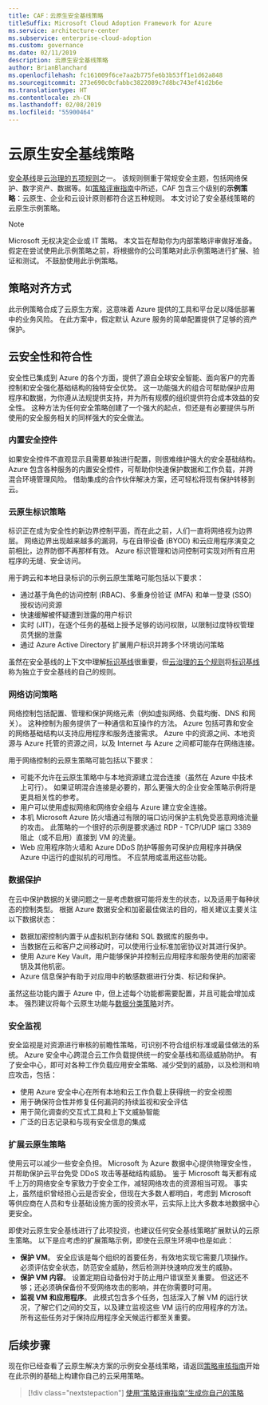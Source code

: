 ```yaml
---
title: CAF：云原生安全基线策略
titleSuffix: Microsoft Cloud Adoption Framework for Azure
ms.service: architecture-center
ms.subservice: enterprise-cloud-adoption
ms.custom: governance
ms.date: 02/11/2019
description: 云原生安全基线策略
author: BrianBlanchard
ms.openlocfilehash: fc161009f6ce7aa2b775fe6b3b53ff1e1d62a848
ms.sourcegitcommit: 273e690c0cfabbc3822089c7d8bc743ef41d2b6e
ms.translationtype: HT
ms.contentlocale: zh-CN
ms.lasthandoff: 02/08/2019
ms.locfileid: "55900464"
---
```

# <a name="cloud-native-security-baseline-policy"></a>云原生安全基线策略

[安全基线](overview.md)是[云治理的五项规则](../governance-disciplines.md)之一。 该规则侧重于常规安全主题，包括网络保护、数字资产、数据等。如[策略评审指南](../policy-compliance/what-is-a-cloud-policy-review.md)中所述，CAF 包含三个级别的**示例策略**：云原生、企业和云设计原则都符合这五种规则。 本文讨论了安全基线策略的云原生示例策略。

> [!NOTE]
> Microsoft 无权决定企业或 IT 策略。 本文旨在帮助你为内部策略评审做好准备。 假定在尝试使用此示例策略之前，将根据你的公司策略对此示例策略进行扩展、验证和测试。 不鼓励使用此示例策略。

## <a name="policy-alignment"></a>策略对齐方式

此示例策略合成了云原生方案，这意味着 Azure 提供的工具和平台足以降低部署中的业务风险。 在此方案中，假定默认 Azure 服务的简单配置提供了足够的资产保护。

## <a name="cloud-security-and-compliance"></a>云安全性和符合性

安全性已集成到 Azure 的各个方面，提供了源自全球安全智能、面向客户的完善控制和安全强化基础结构的独特安全优势。 这一功能强大的组合可帮助保护应用程序和数据，为你遵从法规提供支持，并为所有规模的组织提供符合成本效益的安全性。 这种方法为任何安全策略创建了一个强大的起点，但还是有必要提供与所使用的安全服务相关的同样强大的安全做法。

### <a name="built-in-security-controls"></a>内置安全控件

如果安全控件不直观显示且需要单独进行配置，则很难维护强大的安全基础结构。 Azure 包含各种服务的内置安全控件，可帮助你快速保护数据和工作负载，并跨混合环境管理风险。 借助集成的合作伙伴解决方案，还可轻松将现有保护转移到云。

### <a name="cloud-native-identity-policies"></a>云原生标识策略

标识正在成为安全性的新边界控制平面，而在此之前，人们一直将网络视为边界层。 网络边界出现越来越多的漏洞，与在自带设备 (BYOD) 和云应用程序演变之前相比，边界防御不再那样有效。 Azure 标识管理和访问控制可实现对所有应用程序的无缝、安全访问。

用于跨云和本地目录标识的示例云原生策略可能包括以下要求：

* 通过基于角色的访问控制 (RBAC)、多重身份验证 (MFA) 和单一登录 (SSO) 授权访问资源
* 快速缓解被怀疑遭到泄露的用户标识
* 实时 (JIT)，在逐个任务的基础上授予足够的访问权限，以限制过度特权管理员凭据的泄露
* 通过 Azure Active Directory 扩展用户标识并跨多个环境访问策略

虽然在安全基线的上下文中理解[标识基线](../identity-baseline/overview.md)很重要，但[云治理的五个规则](../overview.md)将[标识基线](../identity-baseline/overview.md)称为独立于安全基线的自己的规则。

### <a name="network-access-policies"></a>网络访问策略

网络控制包括配置、管理和保护网络元素（例如虚拟网络、负载均衡、DNS 和网关）。 这种控制为服务提供了一种通信和互操作的方法。 Azure 包括可靠和安全的网络基础结构以支持应用程序和服务连接需求。 Azure 中的资源之间、本地资源与 Azure 托管的资源之间，以及 Internet 与 Azure 之间都可能存在网络连接。

用于网络控制的云原生策略可能包括以下要求：

* 可能不允许在云原生策略中与本地资源建立混合连接（虽然在 Azure 中技术上可行）。 如果证明混合连接是必要的，那么更强大的企业安全策略示例将是更具相关性的参考。
* 用户可以使用虚拟网络和网络安全组与 Azure 建立安全连接。
* 本机 Microsoft Azure 防火墙通过有限的端口访问保护主机免受恶意网络流量的攻击。 此策略的一个很好的示例是要求通过 RDP - TCP/UDP 端口 3389 阻止（或不启用）直接到 VM 的流量。
* Web 应用程序防火墙和 Azure DDoS 防护等服务可保护应用程序并确保 Azure 中运行的虚拟机的可用性。 不应禁用或滥用这些功能。

### <a name="data-protection"></a>数据保护

在云中保护数据的关键问题之一是考虑数据可能将发生的状态，以及适用于每种状态的控制类型。 根据 Azure 数据安全和加密最佳做法的目的，相关建议主要关注以下数据状态：

* 数据加密控制内置于从虚拟机到存储和 SQL 数据库的服务中。
* 当数据在云和客户之间移动时，可以使用行业标准加密协议对其进行保护。
* 使用 Azure Key Vault，用户能够保护并控制云应用程序和服务使用的加密密钥及其他机密。
* Azure 信息保护有助于对应用中的敏感数据进行分类、标记和保护。

虽然这些功能内置于 Azure 中，但上述每个功能都需要配置，并且可能会增加成本。 强烈建议将每个云原生功能与[数据分类策略](../policy-compliance/what-is-data-classification.md)对齐。

### <a name="security-monitoring"></a>安全监视

安全监视是对资源进行审核的前瞻性策略，可识别不符合组织标准或最佳做法的系统。 Azure 安全中心跨混合云工作负载提供统一的安全基线和高级威胁防护。 有了安全中心，即可对各种工作负载应用安全策略、减少受到的威胁，以及检测和响应攻击，包括：

* 使用 Azure 安全中心在所有本地和云工作负载上获得统一的安全视图
* 用于确保符合性并修复任何漏洞的持续监视和安全评估
* 用于简化调查的交互式工具和上下文威胁智能
* 广泛的日志记录和与现有安全信息的集成

### <a name="extending-cloud-native-policies"></a>扩展云原生策略

使用云可以减少一些安全负担。 Microsoft 为 Azure 数据中心提供物理安全性，并帮助保护云平台免受 DDoS 攻击等基础结构威胁。 鉴于 Microsoft 每天都有成千上万的网络安全专家致力于安全工作，减轻网络攻击的资源相当可观。 事实上，虽然组织曾经担心云是否安全，但现在大多数人都明白，考虑到 Microsoft 等供应商在人员和专业基础设施方面的投资水平，云实际上比大多数本地数据中心更安全。

即使对云原生安全基线进行了此项投资，也建议任何安全基线策略扩展默认的云原生策略。 以下是应考虑的扩展策略示例，即使在云原生环境中也是如此：

* **保护 VM**。 安全应该是每个组织的首要任务，有效地实现它需要几项操作。 必须评估安全状态，防范安全威胁，然后检测并快速响应发生的威胁。
* **保护 VM 内容**。 设置定期自动备份对于防止用户错误至关重要。 但这还不够；还必须确保备份不受网络攻击的影响，并在你需要时可用。
* **监视 VM 和应用程序**。 此模式包含多个任务，包括深入了解 VM 的运行状况，了解它们之间的交互，以及建立监视这些 VM 运行的应用程序的方法。 所有这些任务对于保持应用程序全天候运行都至关重要。

## <a name="next-steps"></a>后续步骤

现在你已经查看了云原生解决方案的示例安全基线策略，请返回[策略审核指南](../policy-compliance/what-is-a-cloud-policy-review.md)开始在此示例的基础上构建你自己的云采用策略。

> [!div class="nextstepaction"]
> [使用“策略评审指南”生成你自己的策略](../policy-compliance/what-is-a-cloud-policy-review.md)
